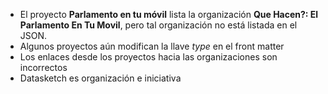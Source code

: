 - El proyecto **Parlamento en tu móvil** lista la organización **Que Hacen?: El Parlamento En Tu Movil**, pero tal organización no está listada en el JSON.
- Algunos proyectos aún modifican la llave *type* en el front matter
- Los enlaces desde los proyectos hacia las organizaciones son incorrectos
- Datasketch es organización e iniciativa